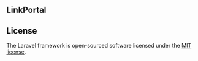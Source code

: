 ## LinkPortal

## License

The Laravel framework is open-sourced software licensed under the [MIT license](https://opensource.org/licenses/MIT).
